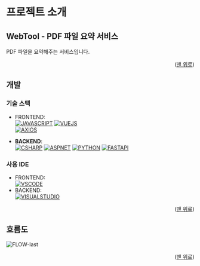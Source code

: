 <!-- ABOUT THE PROJECT -->
# 프로젝트 소개
## WebTool - PDF 파일 요약 서비스
<div id="readme-top"></div>

PDF 파일을 요약해주는 서비스입니다.

<p align="right">(<a href="#readme-top">맨 위로</a>)</p>


## 개발
### 기술 스택
- FRONTEND:       
  [![JAVASCRIPT][JAVASCRIPT-img]][JAVASCRIPT-url] [![VUEJS][VUEJS-img]][VUEJS-url]      
  [![AXIOS][AXIOS-img]][AXIOS-url]

- **BACKEND**:    
  [![CSHARP][CSHARP-img]][CSHARP-url] [![ASPNET][ASPNET-img]][ASPNET-url]
  [![PYTHON][PYTHON-img]][PYTHON-url] [![FASTAPI][FASTAPI-img]][FASTAPI-url] 
  
### 사용 IDE
- FRONTEND:     
[![VSCODE][VSCODE-img]][VSCODE-url]
- BACKEND:     
[![VISUALSTUDIO][VISUALSTUDIO-img]][VISUALSTUDIO-url]

<p align="right">(<a href="#readme-top">맨 위로</a>)</p>


## 흐름도

![FLOW-last][FLOW-last]

<p align="right">(<a href="#readme-top">맨 위로</a>)</p>

<!-- MARKDOWN LINKS & IMAGES -->
<!-- https://www.markdownguide.org/basic-syntax/#reference-style-links -->
<!-- server flow -->
[FLOW-last]: https://github.com/user-attachments/assets/b19f87e3-8a8f-4c77-b044-86d47fa32574

<!--frontend-->
[JAVASCRIPT-img]: https://img.shields.io/badge/JavaScript-F7DF1E?style=for-the-badge&logo=JavaScript&logoColor=white
[JAVASCRIPT-url]: https://www.javascript.com/
[VUEJS-img]: https://img.shields.io/badge/VUEJS-4FC08D?style=for-the-badge&logo=vuedotjs&logoColor=white
[VUEJS-url]: https://ko.vuejs.org/
[AXIOS-img]: https://img.shields.io/badge/AXIOS-6236FF?style=for-the-badge&logo=AXIOS&logoColor=white
[AXIOS-url]: https://axios-http.com/kr/

<!--backend-->
[CSHARP-img]: https://img.shields.io/badge/CSHARP-A8B9CC?style=for-the-badge&logo=c&logoColor=white
[CSHARP-url]: https://learn.microsoft.com/ko-kr/dotnet/csharp/
[ASPNET-img]: https://img.shields.io/badge/ASPNET-512BD4?style=for-the-badge&logo=dotnet&logoColor=white
[ASPNET-url]: https://learn.microsoft.com/ko-kr/aspnet/mvc/overview/getting-started/introduction/getting-started
[PYTHON-img]: https://img.shields.io/badge/PYTHON-3776AB?style=for-the-badge&logo=python&logoColor=white
[PYTHON-url]: https://www.python.org/
[FASTAPI-img]: https://img.shields.io/badge/FASTAPI-009688?style=for-the-badge&logo=fastapi&logoColor=white
[FASTAPI-url]: https://fastapi.tiangolo.com/ko/

<!--IDE-->
[VSCODE-img]: https://img.shields.io/badge/VisualStudioCode-007ACC?style=for-the-badge&logo=VisualStudioCode&logoColor=white
[VSCODE-url]: https://code.visualstudio.com/
[VISUALSTUDIO-img]: https://img.shields.io/badge/VISUALSTUDIO-007ACC?style=for-the-badge&logo=VisualStudioCode&logoColor=white
[VISUALSTUDIO-url]: https://visualstudio.microsoft.com/ko/downloads/
